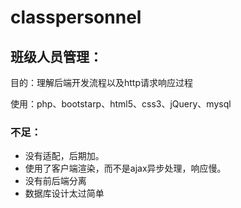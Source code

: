 # classpersonnel
## 班级人员管理：

目的：理解后端开发流程以及http请求响应过程

使用：php、bootstarp、html5、css3、jQuery、mysql

### 不足：

- 没有适配，后期加。
- 使用了客户端渲染，而不是ajax异步处理，响应慢。
- 没有前后端分离
- 数据库设计太过简单